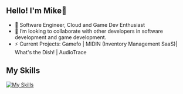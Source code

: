 ## Hello! I'm Mike👋 

- 🌱 Software Engineer, Cloud and Game Dev Enthusiast
- 👯 I’m looking to collaborate with other developers in software development and game development.
- ⚡ Current Projects: Gamefo | MIDIN (Inventory Management SaaS)| What's the Dish! | AudioTrace

## My Skills
[![My Skills](https://skillicons.dev/icons?i=gcp,fastapi,py,postgres,cs,cpp,ts,aws,unreal,discord,bots,docker,django,dotnet,git,html,css,linux,mongodb,nextjs,nodejs,postman,tailwind,&perline=12)]()


